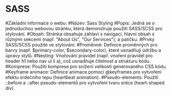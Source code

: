 # SASS
#Základní informace o webu:
#Název: Sass Styling
#Popis: Jedná se o jednoduchou webovou stránku, která demonstruje použití SASS/SCSS pro stylování.
#Obsah: Stránka obsahuje záhlaví s navigací, hlavní obsah s různými sekcemi (např. "About Us", "Our Services"), a patičku.
#Prvky SASS/SCSS použité ve stylování:
#Proměnné: Definice proměnných pro barvy (např. $primary-color, $secondary-color), které usnadňují údržbu a úpravy stylů.
#Nesting: Vnořování pravidel (např. vnoření pravidel pro header h1 nebo nav ul li a), což usnadňuje čitelnost a strukturu kódu.
#Komprese: Použití komprese pro snížení velikosti generovaného CSS kódu.
#Keyframe animace: Definice animace pomocí @keyframes pro vytvoření efektu srdečního tepu (heartbeat animation).
#Pseudo-elements: Použití ::before a ::after pseudo-elementů pro vytvoření tvaru srdce (heart-shaped div).
